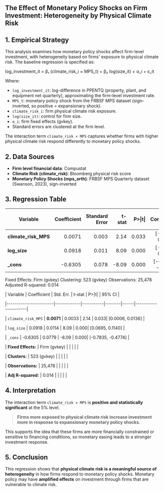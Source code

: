 
## The Effect of Monetary Policy Shocks on Firm Investment: Heterogeneity by Physical Climate Risk

## 1. Empirical Strategy

This analysis examines how monetary policy shocks affect firm-level investment, with heterogeneity based on firms' exposure to physical climate risk. The baseline regression is specified as:

log_investment_it = β₁ (climate_risk_i × MPS_t) + β₂ log(size_it) + α_i + ε_it

Where:

- `log_investment_it`: log-difference in PPENTQ (property, plant, and equipment net quarterly), approximating the firm-level investment rate.  
- `MPS_t`: monetary policy shock from the FRBSF MPS dataset (sign-inverted, so positive = expansionary shock).  
- `climate_risk_i`: firm physical climate risk exposure.
- `log(size_it)`: control for firm size.  
- `α_i`: firm fixed effects (gvkey).  
- Standard errors are clustered at the firm level.

The interaction term `climate_risk × MPS` captures whether firms with higher physical climate risk respond differently to monetary policy shocks.

## 2. Data Sources

- **Firm level financial data**: Compustat  
- **Climate Risk (climate_risk)**: Bloomberg physical risk score  
- **Monetary Policy Shocks (mps_orth)**: FRBSF MPS Quarterly dataset (Swanson, 2023), sign-inverted  


## 3. Regression Table

| Variable               | Coefficient | Standard Error | t-stat | P>\|t\| | 95% Confidence Interval |
| ---------------------- | ----------: | -------------: | -----: | ------: | ----------------------: |
| **climate\_risk\_MPS** |      0.0071 |          0.003 |  2.14  |   0.033 |    \[ 0.0006 , 0.0136 ] |
| **log\_size**          |      0.0918 |          0.011 |  8.09  |   0.000 |    \[ 0.0695 , 0.1140 ] |
| **\_cons**             |     -0.6305 |          0.078 |  -8.09 |   0.000 |    \[-0.7835 , -0.4774] |

Fixed Effects: Firm (gvkey)
Clustering: 523 (gvkey)
Observations: 25,478
Adjusted R-squared: 0.014


| Variable                | Coefficient | Std. Err. | t-stat | P>|t| | 95% CI              |

|------------------------|-------------|-----------|--------|------|----------------------|

| `climate_risk_MPS`     | **0.0071**      | 0.0033    | 2.14   | 0.033| [0.0006, 0.0136]     |

| `log_size`             | 0.0918      | 0.0114    | 8.09   | 0.000| [0.0695, 0.1140]     |

| `_cons`                | -0.6305     | 0.0779    | -8.09  | 0.000| [-0.7835, -0.4774]   |

| **Fixed Effects:**     | Firm (gvkey) |           |        |      |                      |

| **Clusters:**          | 523 (gvkey) |           |        |      |                      |

| **Observations:**      | 25,478      |           |        |      |                      |

| **Adj R-squared:**     | 0.014       |           |        |      |                      |


## 4. Interpretation

The interaction term `climate_risk × MPS` is **positive and statistically significant** at the 5% level.

> **Firms more exposed to physical climate risk increase investment more in response to expansionary monetary policy shocks.**

This supports the idea that these firms are more financially constrained or sensitive to financing conditions, so monetary easing leads to a stronger investment response.

## 5. Conclusion

This regression shows that **physical climate risk is a meaningful source of heterogeneity** in how firms respond to monetary policy shocks. Monetary policy may have **amplified effects** on investment through firms that are vulnerable to climate risk.
